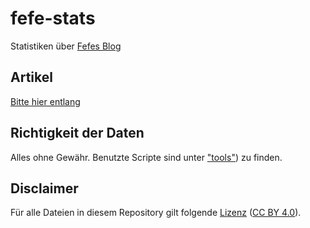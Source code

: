 # fefe-stats

Statistiken über [Fefes Blog](https://blog.fefe.de)

## Artikel

[Bitte hier entlang](https://gockelhahn.github.io/fefe-stats)

## Richtigkeit der Daten

Alles ohne Gewähr. Benutzte Scripte sind unter ["tools"](tools)) zu finden.

## Disclaimer

Für alle Dateien in diesem Repository gilt folgende [Lizenz](LICENSE) ([CC BY 4.0](https://creativecommons.org/licenses/by/4.0/)).
